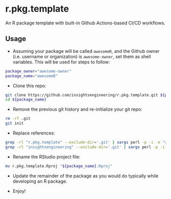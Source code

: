 # r.pkg.template

An R package template with built-in Github Actions-based CI/CD workflows.

## Usage

* Assuming your package will be called `awesomeR`, and the Github owner (i.e. username or organization) is `awesome-owner`, set them as shell variables. This will be used for steps to follow:

```bash
package_owner="awesome-owner"
package_name="awesomeR"
```

* Clone this repo:

```bash
git clone https://github.com/insightsengineering/r.pkg.template.git ${package_name}
cd ${package_name}
```

* Remove the previous git history and re-initialize your git repo:

```bash
rm -rf .git
git init
```

* Replace references:

```bash
grep -rl "r.pkg.template" --exclude-dir='.git' | xargs perl -p -i -e "s/r.pkg.template/${package_name}/g"
grep -rl "insightsengineering" --exclude-dir='.git' | xargs perl -p -i -e "s/insightsengineering/${package_owner}/g"
```

* Rename the RStudio project file:

```bash
mv r.pkg.template.Rproj "${package_name}.Rproj"
```

* Update the remainder of the package as you would do typically while developing an R package.

* Enjoy!
